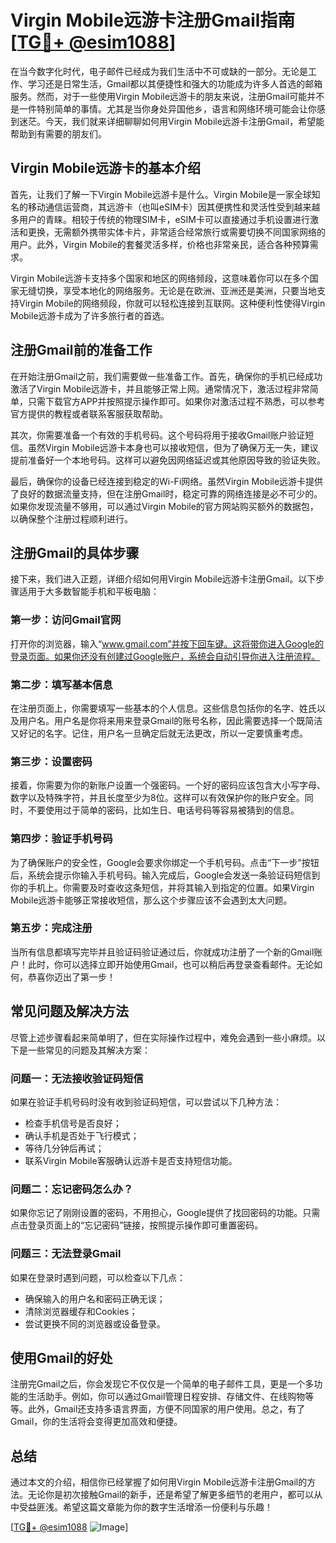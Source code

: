 # Virgin Mobile远游卡注册Gmail指南[[TG💪+ @esim1088](https://t.me/s/esim1088)]

在当今数字化时代，电子邮件已经成为我们生活中不可或缺的一部分。无论是工作、学习还是日常生活，Gmail都以其便捷性和强大的功能成为许多人首选的邮箱服务。然而，对于一些使用Virgin Mobile远游卡的朋友来说，注册Gmail可能并不是一件特别简单的事情。尤其是当你身处异国他乡，语言和网络环境可能会让你感到迷茫。今天，我们就来详细聊聊如何用Virgin Mobile远游卡注册Gmail，希望能帮助到有需要的朋友们。

## Virgin Mobile远游卡的基本介绍

首先，让我们了解一下Virgin Mobile远游卡是什么。Virgin Mobile是一家全球知名的移动通信运营商，其远游卡（也叫eSIM卡）因其便携性和灵活性受到越来越多用户的青睐。相较于传统的物理SIM卡，eSIM卡可以直接通过手机设置进行激活和更换，无需额外携带实体卡片，非常适合经常旅行或需要切换不同国家网络的用户。此外，Virgin Mobile的套餐灵活多样，价格也非常亲民，适合各种预算需求。

Virgin Mobile远游卡支持多个国家和地区的网络频段，这意味着你可以在多个国家无缝切换，享受本地化的网络服务。无论是在欧洲、亚洲还是美洲，只要当地支持Virgin Mobile的网络频段，你就可以轻松连接到互联网。这种便利性使得Virgin Mobile远游卡成为了许多旅行者的首选。

## 注册Gmail前的准备工作

在开始注册Gmail之前，我们需要做一些准备工作。首先，确保你的手机已经成功激活了Virgin Mobile远游卡，并且能够正常上网。通常情况下，激活过程非常简单，只需下载官方APP并按照提示操作即可。如果你对激活过程不熟悉，可以参考官方提供的教程或者联系客服获取帮助。

其次，你需要准备一个有效的手机号码。这个号码将用于接收Gmail账户验证短信。虽然Virgin Mobile远游卡本身也可以接收短信，但为了确保万无一失，建议提前准备好一个本地号码。这样可以避免因网络延迟或其他原因导致的验证失败。

最后，确保你的设备已经连接到稳定的Wi-Fi网络。虽然Virgin Mobile远游卡提供了良好的数据流量支持，但在注册Gmail时，稳定可靠的网络连接是必不可少的。如果你发现流量不够用，可以通过Virgin Mobile的官方网站购买额外的数据包，以确保整个注册过程顺利进行。

## 注册Gmail的具体步骤

接下来，我们进入正题，详细介绍如何用Virgin Mobile远游卡注册Gmail。以下步骤适用于大多数智能手机和平板电脑：

### 第一步：访问Gmail官网

打开你的浏览器，输入“www.gmail.com”并按下回车键。这将带你进入Google的登录页面。如果你还没有创建过Google账户，系统会自动引导你进入注册流程。

### 第二步：填写基本信息

在注册页面上，你需要填写一些基本的个人信息。这些信息包括你的名字、姓氏以及用户名。用户名是你将来用来登录Gmail的账号名称，因此需要选择一个既简洁又好记的名字。记住，用户名一旦确定后就无法更改，所以一定要慎重考虑。

### 第三步：设置密码

接着，你需要为你的新账户设置一个强密码。一个好的密码应该包含大小写字母、数字以及特殊字符，并且长度至少为8位。这样可以有效保护你的账户安全。同时，不要使用过于简单的密码，比如生日、电话号码等容易被猜到的信息。

### 第四步：验证手机号码

为了确保账户的安全性，Google会要求你绑定一个手机号码。点击“下一步”按钮后，系统会提示你输入手机号码。输入完成后，Google会发送一条验证码短信到你的手机上。你需要及时查收这条短信，并将其输入到指定的位置。如果Virgin Mobile远游卡能够正常接收短信，那么这个步骤应该不会遇到太大问题。

### 第五步：完成注册

当所有信息都填写完毕并且验证码验证通过后，你就成功注册了一个新的Gmail账户！此时，你可以选择立即开始使用Gmail，也可以稍后再登录查看邮件。无论如何，恭喜你迈出了第一步！

## 常见问题及解决方法

尽管上述步骤看起来简单明了，但在实际操作过程中，难免会遇到一些小麻烦。以下是一些常见的问题及其解决方案：

### 问题一：无法接收验证码短信

如果在验证手机号码时没有收到验证码短信，可以尝试以下几种方法：
- 检查手机信号是否良好；
- 确认手机是否处于飞行模式；
- 等待几分钟后再试；
- 联系Virgin Mobile客服确认远游卡是否支持短信功能。

### 问题二：忘记密码怎么办？

如果你忘记了刚刚设置的密码，不用担心，Google提供了找回密码的功能。只需点击登录页面上的“忘记密码”链接，按照提示操作即可重置密码。

### 问题三：无法登录Gmail

如果在登录时遇到问题，可以检查以下几点：
- 确保输入的用户名和密码正确无误；
- 清除浏览器缓存和Cookies；
- 尝试更换不同的浏览器或设备登录。

## 使用Gmail的好处

注册完Gmail之后，你会发现它不仅仅是一个简单的电子邮件工具，更是一个多功能的生活助手。例如，你可以通过Gmail管理日程安排、存储文件、在线购物等等。此外，Gmail还支持多语言界面，方便不同国家的用户使用。总之，有了Gmail，你的生活将会变得更加高效和便捷。

## 总结

通过本文的介绍，相信你已经掌握了如何用Virgin Mobile远游卡注册Gmail的方法。无论你是初次接触Gmail的新手，还是希望了解更多细节的老用户，都可以从中受益匪浅。希望这篇文章能为你的数字生活增添一份便利与乐趣！

[[TG💪+ @esim1088](https://t.me/s/esim1088) ![Image](https://i.postimg.cc/4NQfJmqS/Snipaste-2025-05-13-00-14-12.png)]